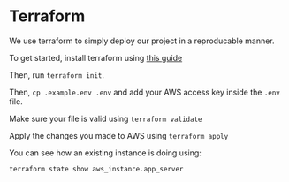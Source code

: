 # Terraform

We use terraform to simply deploy our project in a reproducable manner.

To get started, install terraform using [this guide](https://developer.hashicorp.com/terraform/tutorials/aws-get-started/install-cli)

Then, run `terraform init`.

Then, `cp .example.env .env` and add your AWS access key inside the `.env` file.

Make sure your file is valid using `terraform validate`

Apply the changes you made to AWS using `terraform apply`

You can see how an existing instance is doing using:

```bash
terraform state show aws_instance.app_server
```
